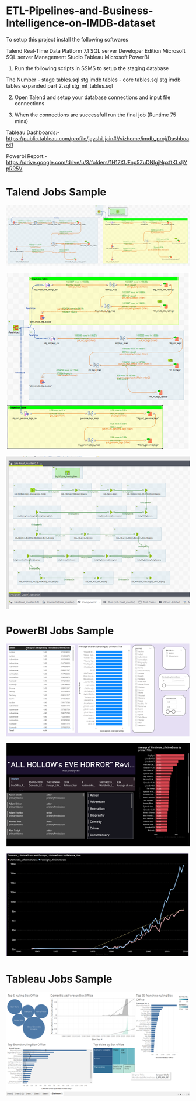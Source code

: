 # ETL-Pipelines-and-Business-Intelligence-on-IMDB-dataset

To setup this project install the following softwares

Talend Real-Time Data Platform 7.1
SQL server Developer Edition
Microsoft SQL server Management Studio
Tableau
Microsoft PowerBI

1. Run the following scripts in SSMS to setup the staging database

The Number - stage tables.sql
stg imdb tables - core tables.sql
stg imdb tables expanded part 2.sql
stg_ml_tables.sql

2. Open Talend and setup your database connections and input file connections

3. When the connections are successfull run the final job (Runtime 75 mins)

Tableau Dashboards:- https://public.tableau.com/profile/jayshil.jain#!/vizhome/imdb_proj/Dashboard1 

Powerbi Report:- https://drive.google.com/drive/u/3/folders/1H17XUFnp5ZuDNIgjNpxftKLsljYpRR5V

# Talend Jobs Sample

![](Images/ETL_Pipeline.png)

![](Images/Time-Synchronized_ETL%20pipelines.png)

![](Images/finalmaster%20Job.png)

# PowerBI Jobs Sample

![](Images/3LayerDepthBusinessViewPowerBI.png)

![](Images/DarkTemplateWorldGrossAnalysis.png)

![](Images/Trend_Analysis_GrossComparision.png)

# Tableau Jobs Sample

![](Images/AdvanceTableau_BoxOfficeAnalysis.png)
